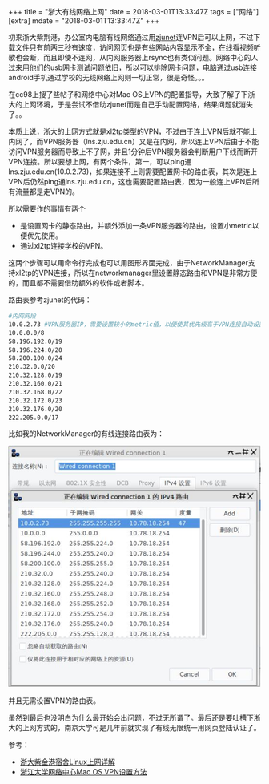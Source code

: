 +++
title = "浙大有线网络上网"
date = 2018-03-01T13:33:47Z
tags = ["网络"]
[extra]
mdate = "2018-03-01T13:33:47Z"
+++

初来浙大紫荆港，办公室内电脑有线网络通过用[zjunet](https://github.com/QSCTech/zjunet)连VPN后可以上网，不过下载文件只有前两三秒有速度，访问网页也是有些网站内容显示不全，在线看视频听歌也会断，而且即使不连网，从内网服务器上rsync也有类似问题。网络中心的人过来用他们的usb网卡测试问题依旧，所以可以排除网卡问题，电脑通过usb连接android手机通过学校的无线网络上网则一切正常，很是奇怪。。。
<!-- more -->

在cc98上搜了些帖子和网络中心对Mac OS上VPN的配置指导，大致了解了下浙大的上网环境，于是尝试不借助zjunet而是自己手动配置网络，结果问题就消失了。。

本质上说，浙大的上网方式就是xl2tp类型的VPN，不过由于连上VPN后就不能上内网了，而VPN服务器（lns.zju.edu.cn）又是在内网，所以连上VPN后由于不能访问VPN服务器而导致上不了网，并且1分钟后VPN服务器会判断用户下线而断开VPN连接。所以要想上网，有两个条件，第一，可以ping通lns.zju.edu.cn(10.0.2.73)，如果连接不上则需要配置网卡的路由表，其次是连上VPN后仍然ping通lns.zju.edu.cn，这也需要配置路由表，因为一般连上VPN后所有流量都是走VPN的。

所以需要作的事情有两个
- 是设置网卡的静态路由，并额外添加一条VPN服务器的路由，设置小metric以便优先使用。
- 通过xl2tp连接学校的VPN。

这两个步骤可以用命令行完成也可以用图形界面完成，由于NetworkManager支持xl2tp的VPN连接，所以在networkmanager里设置静态路由和VPN是非常方便的，而且都不需要借助额外的软件或者脚本。

路由表参考zjunet的代码：

```bash
#内网网段
10.0.2.73 #VPN服务器IP，需要设置较小的metric值，以便使其优先级高于VPN连接自动设置的路由表
10.0.0.0/8
58.196.192.0/19
58.196.224.0/20
58.200.100.0/24
210.32.0.0/20
210.32.128.0/19
210.32.160.0/21
210.32.168.0/22
210.32.172.0/23
210.32.176.0/20
222.205.0.0/17
```

比如我的NetworkManager的有线连接路由表为：

![路由规则](route_rule.jpg)

并且无需设置VPN的路由表。

虽然到最后也没明白为什么最开始会出问题，不过无所谓了。最后还是要吐槽下浙大的上网方式的，南京大学可是几年前就实现了有线无限统一用网页登陆认证了。

参考：
- [浙大紫金港宿舍Linux上网详解](http://www.cc98.org/topic/3938990/1#1)
- [浙江大学网络中心Mac OS VPN设置方法](http://zuits.zju.edu.cn/_upload/article/files/f3/4f/c651caee4321bbc6b559686fd46b/cc7fab05-3aff-4512-90bb-f876a263b004.docx)


